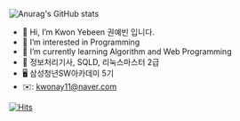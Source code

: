 ![Anurag's GitHub stats](https://github-readme-stats.vercel.app/api?username=kwonay11&show_icons=true&theme=radical)

- 👋 Hi, I’m Kwon Yebeen 권예빈 입니다.
- 👀 I’m interested in Programming
- 🌱 I’m currently learning Algorithm and Web Programming
- 📜 정보처리기사, SQLD, 리눅스마스터 2급
- 🖥️ 삼성청년SW아카데미 5기
- ✉️: kwonay11@naver.com

[![Hits](https://hits.seeyoufarm.com/api/count/incr/badge.svg?url=https%3A%2F%2Fgithub.com%2Fkwonay11&count_bg=%23F8C071&title_bg=%23FF8888&icon=&icon_color=%23360D0D&title=hits&edge_flat=false)](https://hits.seeyoufarm.com)

<!---
kwonay11/kwonay11 is a ✨ special ✨ repository because its `README.md` (this file) appears on your GitHub profile.
You can click the Preview link to take a look at your changes.
--->
